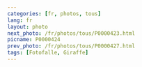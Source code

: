 ```yaml
---
categories: [fr, photos, tous]
lang: fr
layout: photo
next_photo: /fr/photos/tous/P0000423.html
picname: P0000424
prev_photo: /fr/photos/tous/P0000427.html
tags: [Fotofalle, Giraffe]
---
```

